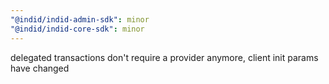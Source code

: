 ```yaml
---
"@indid/indid-admin-sdk": minor
"@indid/indid-core-sdk": minor
---
```


delegated transactions don't require a provider anymore, client init params have changed
